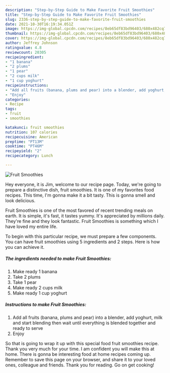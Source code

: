 ```yaml
---
description: "Step-by-Step Guide to Make Favorite Fruit Smoothies"
title: "Step-by-Step Guide to Make Favorite Fruit Smoothies"
slug: 2336-step-by-step-guide-to-make-favorite-fruit-smoothies
date: 2021-10-30T16:19:34.051Z
image: https://img-global.cpcdn.com/recipes/8eb65df83bd96403/680x482cq70/fruit-smoothies-recipe-main-photo.jpg
thumbnail: https://img-global.cpcdn.com/recipes/8eb65df83bd96403/680x482cq70/fruit-smoothies-recipe-main-photo.jpg
cover: https://img-global.cpcdn.com/recipes/8eb65df83bd96403/680x482cq70/fruit-smoothies-recipe-main-photo.jpg
author: Jeffrey Johnson
ratingvalue: 4.8
reviewcount: 20305
recipeingredient:
- "1 banana"
- "2 plums"
- "1 pear"
- "2 cups milk"
- "1 cup yoghurt"
recipeinstructions:
- "Add all fruits (banana, plums and pear) into a blender, add yoghurt, milk and start blending then wait until everything is blended together and ready to serve"
- "Enjoy"
categories:
- Recipe
tags:
- fruit
- smoothies

katakunci: fruit smoothies 
nutrition: 107 calories
recipecuisine: American
preptime: "PT13M"
cooktime: "PT46M"
recipeyield: "2"
recipecategory: Lunch

---
```



![Fruit Smoothies](https://img-global.cpcdn.com/recipes/8eb65df83bd96403/680x482cq70/fruit-smoothies-recipe-main-photo.jpg)

Hey everyone, it is Jim, welcome to our recipe page. Today, we're going to prepare a distinctive dish, fruit smoothies. It is one of my favorites food recipes. This time, I'm gonna make it a bit tasty. This is gonna smell and look delicious.



Fruit Smoothies is one of the most favored of recent trending meals on earth. It is simple, it's fast, it tastes yummy. It's appreciated by millions daily. They're fine and they look fantastic. Fruit Smoothies is something which I have loved my entire life.


To begin with this particular recipe, we must prepare a few components. You can have fruit smoothies using 5 ingredients and 2 steps. Here is how you can achieve it.

<!--inarticleads1-->

##### The ingredients needed to make Fruit Smoothies:

1. Make ready 1 banana
1. Take 2 plums
1. Take 1 pear
1. Make ready 2 cups milk
1. Make ready 1 cup yoghurt




<!--inarticleads2-->

##### Instructions to make Fruit Smoothies:

1. Add all fruits (banana, plums and pear) into a blender, add yoghurt, milk and start blending then wait until everything is blended together and ready to serve
1. Enjoy




So that is going to wrap it up with this special food fruit smoothies recipe. Thank you very much for your time. I am confident you will make this at home. There is gonna be interesting food at home recipes coming up. Remember to save this page on your browser, and share it to your loved ones, colleague and friends. Thank you for reading. Go on get cooking!
